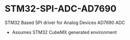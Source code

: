 # STM32-SPI-ADC-AD7690
STM32 Based SPI driver for Analog Devices AD7690 ADC
- Assumes STM32 CubeMX generated environment
